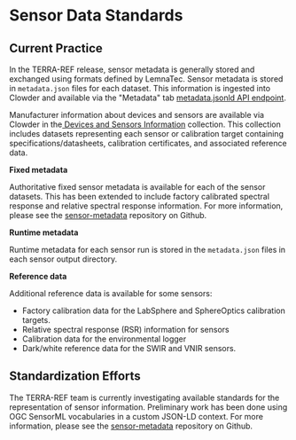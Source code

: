 # Sensor Data Standards

## Current Practice

In the TERRA-REF release, sensor metadata is generally stored and exchanged using formats defined by LemnaTec. Sensor metadata is stored in `metadata.json` files for each dataset. This information is ingested into Clowder and available via the "Metadata" tab [metadata.jsonld API endpoint](https://terraref.ncsa.illinois.edu/clowder/assets/docs/api/index.html#!/datasets/getMetadataJsonLD).

Manufacturer information about devices and sensors are available via Clowder in the[ Devices and Sensors Information](https://github.com/terraref/sensor-metadata/) collection. This collection includes datasets representing each sensor or calibration target containing specifications\/datasheets, calibration certificates, and associated reference data.

**Fixed metadata**

Authoritative fixed sensor metadata is available for each of the sensor datasets. This has been extended to include factory calibrated spectral response and relative spectral response information. For more information, please see the [sensor-metadata](https://github.com/terraref/sensor-metadata/) repository on Github.

**Runtime metadata**

Runtime metadata for each sensor run is stored in the `metadata.json` files in each sensor output directory.

**Reference data**

Additional reference data is available for some sensors:

* Factory calibration data for the LabSphere and SphereOptics calibration targets.
* Relative spectral response \(RSR\) information for sensors
* Calibration data for the environmental logger
* Dark\/white reference data for the SWIR and VNIR sensors.

## Standardization Efforts

The TERRA-REF team is currently investigating available standards for the representation of sensor information. Preliminary work has been done using OGC SensorML vocabularies in a custom JSON-LD context. For more information, please see the [sensor-metadata](https://github.com/terraref/sensor-metadata/) repository on Github.

